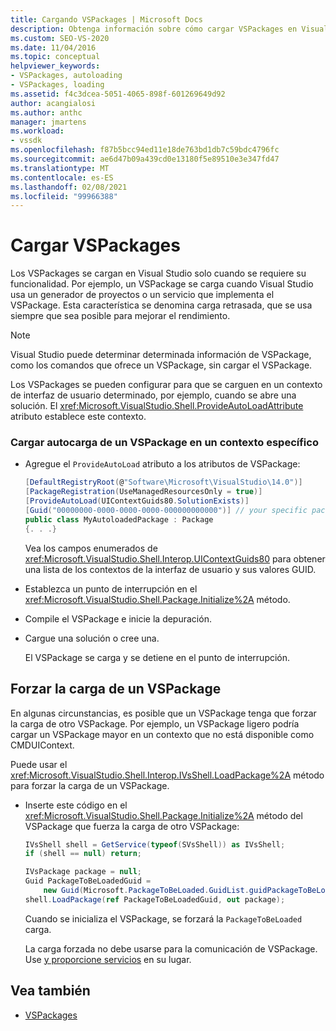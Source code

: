 ```yaml
---
title: Cargando VSPackages | Microsoft Docs
description: Obtenga información sobre cómo cargar VSPackages en Visual Studio, incluida la carga retrasada, que se usa siempre que sea posible para mejorar el rendimiento.
ms.custom: SEO-VS-2020
ms.date: 11/04/2016
ms.topic: conceptual
helpviewer_keywords:
- VSPackages, autoloading
- VSPackages, loading
ms.assetid: f4c3dcea-5051-4065-898f-601269649d92
author: acangialosi
ms.author: anthc
manager: jmartens
ms.workload:
- vssdk
ms.openlocfilehash: f87b5bcc94ed11e18de763bd1db7c59bdc4796fc
ms.sourcegitcommit: ae6d47b09a439cd0e13180f5e89510e3e347fd47
ms.translationtype: MT
ms.contentlocale: es-ES
ms.lasthandoff: 02/08/2021
ms.locfileid: "99966388"
---
```

# <a name="load-vspackages"></a>Cargar VSPackages
Los VSPackages se cargan en Visual Studio solo cuando se requiere su funcionalidad. Por ejemplo, un VSPackage se carga cuando Visual Studio usa un generador de proyectos o un servicio que implementa el VSPackage. Esta característica se denomina carga retrasada, que se usa siempre que sea posible para mejorar el rendimiento.

> [!NOTE]
> Visual Studio puede determinar determinada información de VSPackage, como los comandos que ofrece un VSPackage, sin cargar el VSPackage.

 Los VSPackages se pueden configurar para que se carguen en un contexto de interfaz de usuario determinado, por ejemplo, cuando se abre una solución. El <xref:Microsoft.VisualStudio.Shell.ProvideAutoLoadAttribute> atributo establece este contexto.

### <a name="autoload-a-vspackage-in-a-specific-context"></a>Cargar autocarga de un VSPackage en un contexto específico

- Agregue el `ProvideAutoLoad` atributo a los atributos de VSPackage:

    ```csharp
    [DefaultRegistryRoot(@"Software\Microsoft\VisualStudio\14.0")]
    [PackageRegistration(UseManagedResourcesOnly = true)]
    [ProvideAutoLoad(UIContextGuids80.SolutionExists)]
    [Guid("00000000-0000-0000-0000-000000000000")] // your specific package GUID
    public class MyAutoloadedPackage : Package
    {. . .}
    ```

     Vea los campos enumerados de <xref:Microsoft.VisualStudio.Shell.Interop.UIContextGuids80> para obtener una lista de los contextos de la interfaz de usuario y sus valores GUID.

- Establezca un punto de interrupción en el <xref:Microsoft.VisualStudio.Shell.Package.Initialize%2A> método.

- Compile el VSPackage e inicie la depuración.

- Cargue una solución o cree una.

     El VSPackage se carga y se detiene en el punto de interrupción.

## <a name="force-a-vspackage-to-load"></a>Forzar la carga de un VSPackage
 En algunas circunstancias, es posible que un VSPackage tenga que forzar la carga de otro VSPackage. Por ejemplo, un VSPackage ligero podría cargar un VSPackage mayor en un contexto que no está disponible como CMDUIContext.

 Puede usar el <xref:Microsoft.VisualStudio.Shell.Interop.IVsShell.LoadPackage%2A> método para forzar la carga de un VSPackage.

- Inserte este código en el <xref:Microsoft.VisualStudio.Shell.Package.Initialize%2A> método del VSPackage que fuerza la carga de otro VSPackage:

    ```csharp
    IVsShell shell = GetService(typeof(SVsShell)) as IVsShell;
    if (shell == null) return;

    IVsPackage package = null;
    Guid PackageToBeLoadedGuid =
        new Guid(Microsoft.PackageToBeLoaded.GuidList.guidPackageToBeLoadedPkgString);
    shell.LoadPackage(ref PackageToBeLoadedGuid, out package);

    ```

     Cuando se inicializa el VSPackage, se forzará la `PackageToBeLoaded` carga.

     La carga forzada no debe usarse para la comunicación de VSPackage. Use [y proporcione servicios](../extensibility/using-and-providing-services.md) en su lugar.

## <a name="see-also"></a>Vea también
- [VSPackages](../extensibility/internals/vspackages.md)
